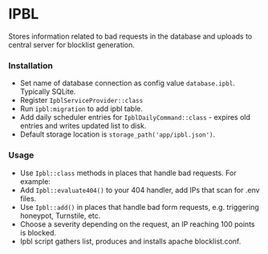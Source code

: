 # IPBL

Stores information related to bad requests in the database and uploads to central server for blocklist generation.

### Installation

* Set name of database connection as config value `database.ipbl`. Typically SQLite. 
* Register `IpblServiceProvider::class`
* Run `ipbl:migration` to add ipbl table.
* Add daily scheduler entries for `IpblDailyCommand::class` - expires old entries and writes updated list to disk.
* Default storage location is `storage_path('app/ipbl.json')`.

### Usage

* Use `Ipbl::class` methods in places that handle bad requests. For example:
* Add `Ipbl::evaluate404()` to your 404 handler, add IPs that scan for .env files.
* Use `Ipbl::add()` in places that handle bad form requests, e.g. triggering honeypot, Turnstile, etc.
* Choose a severity depending on the request, an IP reaching 100 points is blocked.
* Ipbl script gathers list, produces and installs apache blocklist.conf.

